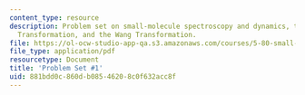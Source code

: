 ```yaml
---
content_type: resource
description: Problem set on small-molecule spectroscopy and dynamics, the Van Vleck
  Transformation, and the Wang Transformation.
file: https://ol-ocw-studio-app-qa.s3.amazonaws.com/courses/5-80-small-molecule-spectroscopy-and-dynamics-fall-2008/881bdd0c860db08546208c0f632acc8f_ps1_1982.pdf
file_type: application/pdf
resourcetype: Document
title: 'Problem Set #1'
uid: 881bdd0c-860d-b085-4620-8c0f632acc8f
---
```

